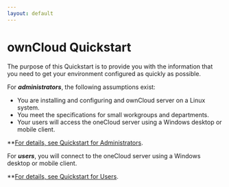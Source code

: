 ```yaml
---
layout: default
---
```


# ownCloud Quickstart
The purpose of this Quickstart is to provide you with the information that you need to get your environment configured as quickly as possible. 

For ***administrators***, the following assumptions exist:
* You are installing and configuring and ownCloud server on a Linux system.
* You meet the specifications for small workgroups and departments.
* Your users will access the oneCloud server using a Windows desktop or mobile client.

**[For details, see Quickstart for Administrators](./admins.html).

For ***users***, you will connect to the oneCloud server using a Windows desktop or mobile client.

**[For details, see Quickstart for Users](./users.html).
